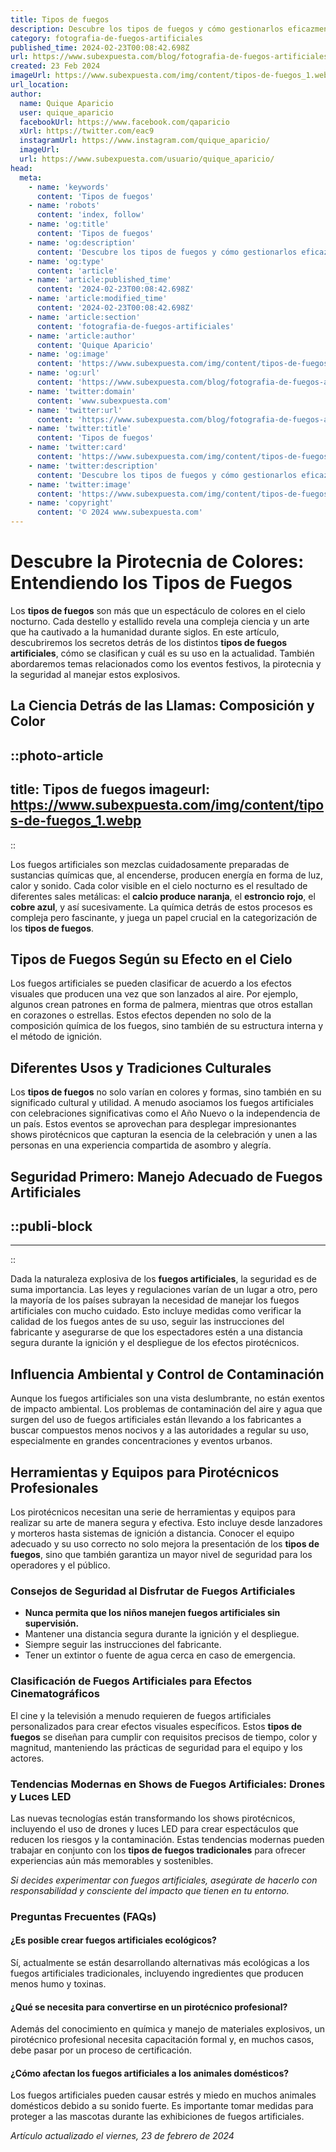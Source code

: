 ```yaml
---
title: Tipos de fuegos
description: Descubre los tipos de fuegos y cómo gestionarlos eficazmente para garantizar tu seguridad. Aprende medidas preventivas y de control aquí.
category: fotografia-de-fuegos-artificiales
published_time: 2024-02-23T00:08:42.698Z
url: https://www.subexpuesta.com/blog/fotografia-de-fuegos-artificiales/tipos-de-fuegos
created: 23 Feb 2024
imageUrl: https://www.subexpuesta.com/img/content/tipos-de-fuegos_1.webp
url_location:
author:
  name: Quique Aparicio
  user: quique_aparicio
  facebookUrl: https://www.facebook.com/qaparicio
  xUrl: https://twitter.com/eac9
  instagramUrl: https://www.instagram.com/quique_aparicio/
  imageUrl: 
  url: https://www.subexpuesta.com/usuario/quique_aparicio/
head:
  meta:
    - name: 'keywords'
      content: 'Tipos de fuegos'
    - name: 'robots'
      content: 'index, follow'
    - name: 'og:title'
      content: 'Tipos de fuegos'
    - name: 'og:description'
      content: 'Descubre los tipos de fuegos y cómo gestionarlos eficazmente para garantizar tu seguridad. Aprende medidas preventivas y de control aquí.'
    - name: 'og:type'
      content: 'article'
    - name: 'article:published_time'
      content: '2024-02-23T00:08:42.698Z'
    - name: 'article:modified_time'
      content: '2024-02-23T00:08:42.698Z'
    - name: 'article:section'
      content: 'fotografia-de-fuegos-artificiales'
    - name: 'article:author'
      content: 'Quique Aparicio'
    - name: 'og:image'
      content: 'https://www.subexpuesta.com/img/content/tipos-de-fuegos_1.webp'
    - name: 'og:url'
      content: 'https://www.subexpuesta.com/blog/fotografia-de-fuegos-artificiales/tipos-de-fuegos'
    - name: 'twitter:domain'
      content: 'www.subexpuesta.com'
    - name: 'twitter:url'
      content: 'https://www.subexpuesta.com/blog/fotografia-de-fuegos-artificiales/tipos-de-fuegos'
    - name: 'twitter:title'
      content: 'Tipos de fuegos'
    - name: 'twitter:card'
      content: 'https://www.subexpuesta.com/img/content/tipos-de-fuegos_1.webp'
    - name: 'twitter:description'
      content: 'Descubre los tipos de fuegos y cómo gestionarlos eficazmente para garantizar tu seguridad. Aprende medidas preventivas y de control aquí.'
    - name: 'twitter:image'
      content: 'https://www.subexpuesta.com/img/content/tipos-de-fuegos_1.webp'
    - name: 'copyright'
      content: '© 2024 www.subexpuesta.com'
---
```

# Descubre la Pirotecnia de Colores: Entendiendo los Tipos de Fuegos

Los **tipos de fuegos** son más que un espectáculo de colores en el cielo nocturno. Cada destello y estallido revela una compleja ciencia y un arte que ha cautivado a la humanidad durante siglos. En este artículo, descubriremos los secretos detrás de los distintos **tipos de fuegos artificiales**, cómo se clasifican y cuál es su uso en la actualidad. También abordaremos temas relacionados como los eventos festivos, la pirotecnia y la seguridad al manejar estos explosivos.

## La Ciencia Detrás de las Llamas: Composición y Color


::photo-article
---
title: Tipos de fuegos
imageurl: https://www.subexpuesta.com/img/content/tipos-de-fuegos_1.webp
---
::



Los fuegos artificiales son mezclas cuidadosamente preparadas de sustancias químicas que, al encenderse, producen energía en forma de luz, calor y sonido. Cada color visible en el cielo nocturno es el resultado de diferentes sales metálicas: el **calcio produce naranja**, el **estroncio rojo**, el **cobre azul**, y así sucesivamente. La química detrás de estos procesos es compleja pero fascinante, y juega un papel crucial en la categorización de los **tipos de fuegos**.

## Tipos de Fuegos Según su Efecto en el Cielo

Los fuegos artificiales se pueden clasificar de acuerdo a los efectos visuales que producen una vez que son lanzados al aire. Por ejemplo, algunos crean patrones en forma de palmera, mientras que otros estallan en corazones o estrellas. Estos efectos dependen no solo de la composición química de los fuegos, sino también de su estructura interna y el método de ignición.

## Diferentes Usos y Tradiciones Culturales

Los **tipos de fuegos** no solo varían en colores y formas, sino también en su significado cultural y utilidad. A menudo asociamos los fuegos artificiales con celebraciones significativas como el Año Nuevo o la independencia de un país. Estos eventos se aprovechan para desplegar impresionantes shows pirotécnicos que capturan la esencia de la celebración y unen a las personas en una experiencia compartida de asombro y alegría.

## Seguridad Primero: Manejo Adecuado de Fuegos Artificiales


  ::publi-block
  ---
  ---
  ::
  
  

Dada la naturaleza explosiva de los **fuegos artificiales**, la seguridad es de suma importancia. Las leyes y regulaciones varían de un lugar a otro, pero la mayoría de los países subrayan la necesidad de manejar los fuegos artificiales con mucho cuidado. Esto incluye medidas como verificar la calidad de los fuegos antes de su uso, seguir las instrucciones del fabricante y asegurarse de que los espectadores estén a una distancia segura durante la ignición y el despliegue de los efectos pirotécnicos.

## Influencia Ambiental y Control de Contaminación

Aunque los fuegos artificiales son una vista deslumbrante, no están exentos de impacto ambiental. Los problemas de contaminación del aire y agua que surgen del uso de fuegos artificiales están llevando a los fabricantes a buscar compuestos menos nocivos y a las autoridades a regular su uso, especialmente en grandes concentraciones y eventos urbanos.

## Herramientas y Equipos para Pirotécnicos Profesionales

Los pirotécnicos necesitan una serie de herramientas y equipos para realizar su arte de manera segura y efectiva. Esto incluye desde lanzadores y morteros hasta sistemas de ignición a distancia. Conocer el equipo adecuado y su uso correcto no solo mejora la presentación de los **tipos de fuegos**, sino que también garantiza un mayor nivel de seguridad para los operadores y el público.

### Consejos de Seguridad al Disfrutar de Fuegos Artificiales

- **Nunca permita que los niños manejen fuegos artificiales sin supervisión.**
- Mantener una distancia segura durante la ignición y el despliegue.
- Siempre seguir las instrucciones del fabricante.
- Tener un extintor o fuente de agua cerca en caso de emergencia.

### Clasificación de Fuegos Artificiales para Efectos Cinematográficos

El cine y la televisión a menudo requieren de fuegos artificiales personalizados para crear efectos visuales específicos. Estos **tipos de fuegos** se diseñan para cumplir con requisitos precisos de tiempo, color y magnitud, manteniendo las prácticas de seguridad para el equipo y los actores.

### Tendencias Modernas en Shows de Fuegos Artificiales: Drones y Luces LED

Las nuevas tecnologías están transformando los shows pirotécnicos, incluyendo el uso de drones y luces LED para crear espectáculos que reducen los riesgos y la contaminación. Estas tendencias modernas pueden trabajar en conjunto con los **tipos de fuegos tradicionales** para ofrecer experiencias aún más memorables y sostenibles.

*Si decides experimentar con fuegos artificiales, asegúrate de hacerlo con responsabilidad y consciente del impacto que tienen en tu entorno.*

### Preguntas Frecuentes (FAQs)

#### ¿Es posible crear fuegos artificiales ecológicos?

Sí, actualmente se están desarrollando alternativas más ecológicas a los fuegos artificiales tradicionales, incluyendo ingredientes que producen menos humo y toxinas.

#### ¿Qué se necesita para convertirse en un pirotécnico profesional?

Además del conocimiento en química y manejo de materiales explosivos, un pirotécnico profesional necesita capacitación formal y, en muchos casos, debe pasar por un proceso de certificación.

#### ¿Cómo afectan los fuegos artificiales a los animales domésticos?

Los fuegos artificiales pueden causar estrés y miedo en muchos animales domésticos debido a su sonido fuerte. Es importante tomar medidas para proteger a las mascotas durante las exhibiciones de fuegos artificiales.

_Artículo actualizado el viernes, 23 de febrero de 2024_